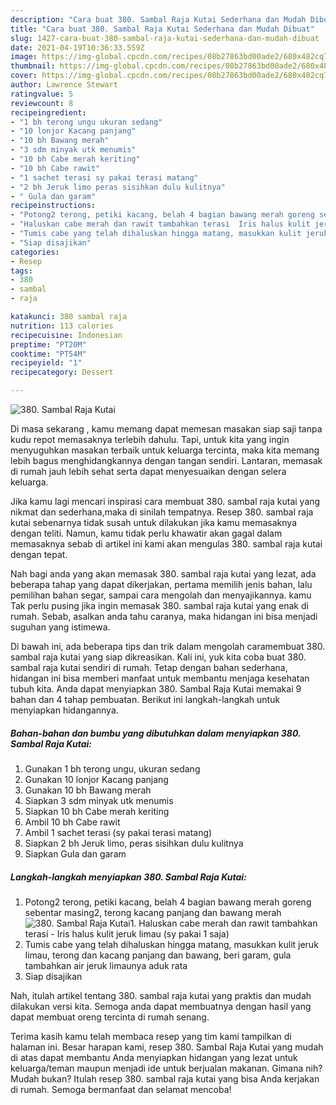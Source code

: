 ```yaml
---
description: "Cara buat 380. Sambal Raja Kutai Sederhana dan Mudah Dibuat"
title: "Cara buat 380. Sambal Raja Kutai Sederhana dan Mudah Dibuat"
slug: 1427-cara-buat-380-sambal-raja-kutai-sederhana-dan-mudah-dibuat
date: 2021-04-19T10:36:33.559Z
image: https://img-global.cpcdn.com/recipes/08b27863bd00ade2/680x482cq70/380-sambal-raja-kutai-foto-resep-utama.jpg
thumbnail: https://img-global.cpcdn.com/recipes/08b27863bd00ade2/680x482cq70/380-sambal-raja-kutai-foto-resep-utama.jpg
cover: https://img-global.cpcdn.com/recipes/08b27863bd00ade2/680x482cq70/380-sambal-raja-kutai-foto-resep-utama.jpg
author: Lawrence Stewart
ratingvalue: 5
reviewcount: 8
recipeingredient:
- "1 bh terong ungu ukuran sedang"
- "10 lonjor Kacang panjang"
- "10 bh Bawang merah"
- "3 sdm minyak utk menumis"
- "10 bh Cabe merah keriting"
- "10 bh Cabe rawit"
- "1 sachet terasi sy pakai terasi matang"
- "2 bh Jeruk limo peras sisihkan dulu kulitnya"
- " Gula dan garam"
recipeinstructions:
- "Potong2 terong, petiki kacang, belah 4 bagian bawang merah goreng sebentar masing2, terong kacang panjang dan bawang merah"
- "Haluskan cabe merah dan rawit tambahkan terasi  Iris halus kulit jeruk limau (sy pakai 1 saja)"
- "Tumis cabe yang telah dihaluskan hingga matang, masukkan kulit jeruk limau, terong dan kacang panjang dan bawang, beri garam, gula tambahkan air jeruk limaunya aduk rata"
- "Siap disajikan"
categories:
- Resep
tags:
- 380
- sambal
- raja

katakunci: 380 sambal raja 
nutrition: 113 calories
recipecuisine: Indonesian
preptime: "PT20M"
cooktime: "PT54M"
recipeyield: "1"
recipecategory: Dessert

---
```



![380. Sambal Raja Kutai](https://img-global.cpcdn.com/recipes/08b27863bd00ade2/680x482cq70/380-sambal-raja-kutai-foto-resep-utama.jpg)

Di masa  sekarang , kamu memang dapat memesan masakan siap saji tanpa kudu repot memasaknya terlebih dahulu. Tapi, untuk kita yang ingin menyuguhkan masakan terbaik untuk keluarga tercinta, maka kita memang lebih bagus menghidangkannya dengan tangan sendiri. Lantaran, memasak di rumah jauh lebih sehat serta dapat menyesuaikan dengan selera keluarga.

Jika kamu lagi mencari inspirasi cara membuat 380. sambal raja kutai yang nikmat dan sederhana,maka di sinilah tempatnya. Resep 380. sambal raja kutai  sebenarnya tidak susah untuk dilakukan jika kamu memasaknya dengan teliti. Namun, kamu tidak perlu khawatir akan gagal dalam memasaknya 
sebab di artikel ini kami akan mengulas 380. sambal raja kutai dengan tepat.  



Nah bagi anda yang akan memasak 380. sambal raja kutai yang lezat, ada beberapa tahap yang dapat dikerjakan, pertama memilih jenis bahan, lalu pemilihan bahan segar, sampai cara mengolah dan menyajikannya. kamu Tak perlu pusing jika ingin memasak 380. sambal raja kutai yang enak di rumah. Sebab, asalkan anda  tahu caranya, maka hidangan ini bisa menjadi suguhan yang istimewa.

Di bawah ini, ada beberapa tips dan trik dalam mengolah caramembuat 380. sambal raja kutai yang siap dikreasikan. Kali ini, yuk kita coba buat 380. sambal raja kutai sendiri di rumah. Tetap dengan bahan sederhana, hidangan ini bisa memberi manfaat untuk membantu menjaga kesehatan tubuh kita. Anda dapat menyiapkan 380. Sambal Raja Kutai memakai 9 bahan dan 4 tahap pembuatan. Berikut ini langkah-langkah untuk menyiapkan hidangannya.

<!--inarticleads1-->

##### Bahan-bahan dan bumbu yang dibutuhkan dalam menyiapkan 380. Sambal Raja Kutai:

1. Gunakan 1 bh terong ungu, ukuran sedang
1. Gunakan 10 lonjor Kacang panjang
1. Gunakan 10 bh Bawang merah
1. Siapkan 3 sdm minyak utk menumis
1. Siapkan 10 bh Cabe merah keriting
1. Ambil 10 bh Cabe rawit
1. Ambil 1 sachet terasi (sy pakai terasi matang)
1. Siapkan 2 bh Jeruk limo, peras sisihkan dulu kulitnya
1. Siapkan  Gula dan garam




<!--inarticleads2-->

##### Langkah-langkah menyiapkan 380. Sambal Raja Kutai:

1. Potong2 terong, petiki kacang, belah 4 bagian bawang merah goreng sebentar masing2, terong kacang panjang dan bawang merah
<img src="https://img-global.cpcdn.com/steps/634ce9933de30fb1/160x128cq70/380-sambal-raja-kutai-langkah-memasak-1-foto.jpg" alt="380. Sambal Raja Kutai">1. Haluskan cabe merah dan rawit tambahkan terasi  - Iris halus kulit jeruk limau (sy pakai 1 saja)
1. Tumis cabe yang telah dihaluskan hingga matang, masukkan kulit jeruk limau, terong dan kacang panjang dan bawang, beri garam, gula tambahkan air jeruk limaunya aduk rata
1. Siap disajikan




Nah, itulah artikel tentang  380. sambal raja kutai  yang praktis dan mudah dilakukan versi kita. Semoga anda dapat membuatnya dengan hasil yang dapat membuat oreng tercinta di rumah senang. 

Terima kasih kamu telah membaca resep yang tim kami tampilkan di halaman ini. Besar harapan kami, resep  380. Sambal Raja Kutai yang mudah di atas dapat membantu Anda menyiapkan hidangan yang lezat untuk keluarga/teman maupun menjadi ide untuk berjualan makanan. Gimana nih? Mudah bukan? Itulah resep 380. sambal raja kutai yang bisa Anda kerjakan di rumah. Semoga bermanfaat dan selamat mencoba!

